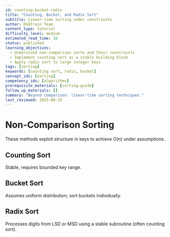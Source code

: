 ```yaml
---
id: counting-bucket-radix
title: "Counting, Bucket, and Radix Sort"
subtitle: Linear-time sorting under constraints
author: DSATrain Team
content_type: tutorial
difficulty_level: medium
estimated_read_time: 18
status: published
learning_objectives:
  - Understand non-comparison sorts and their constraints
  - Implement counting sort as a stable building block
  - Apply radix sort to large integer keys
tags: [sorting]
keywords: [counting sort, radix, bucket]
concept_ids: [sorting]
competency_ids: [algorithms]
prerequisite_materials: [sorting-guide]
follow_up_materials: []
summary: "Beyond comparison: linear-time sorting techniques."
last_reviewed: 2025-08-15
---
```


# Non-Comparison Sorting

These methods exploit structure in keys to achieve O(n) under assumptions.

## Counting Sort

Stable, requires bounded key range.

## Bucket Sort

Assumes uniform distribution; sort buckets individually.

## Radix Sort

Processes digits from LSD or MSD using a stable subroutine (often counting sort).

